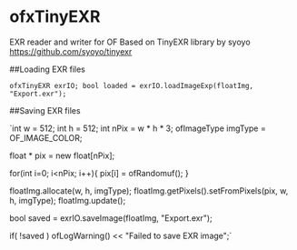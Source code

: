 # ofxTinyEXR
EXR reader and writer for OF
Based on TinyEXR library by syoyo https://github.com/syoyo/tinyexr

##Loading EXR files

`
ofxTinyEXR exrIO;
bool loaded = exrIO.loadImageExp(floatImg, "Export.exr");
`

##Saving EXR files

`int w = 512;
int h = 512;
int nPix = w * h * 3; 
ofImageType imgType = OF_IMAGE_COLOR; 
    
float * pix = new float[nPix];
    
for(int i=0; i<nPix; i++){
    pix[i] = ofRandomuf();
}
    
floatImg.allocate(w, h, imgType);
floatImg.getPixels().setFromPixels(pix, w, h, imgType);
floatImg.update();
    
bool saved = exrIO.saveImage(floatImg, "Export.exr");
    
if( !saved ) ofLogWarning() << "Failed to save EXR image";`

